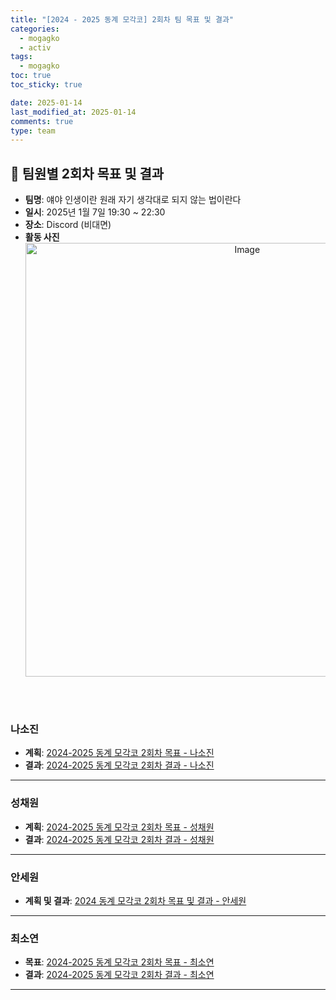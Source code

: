 ```yaml
---
title: "[2024 - 2025 동계 모각코] 2회차 팀 목표 및 결과"
categories:
  - mogagko
  - activ
tags:
  - mogagko
toc: true
toc_sticky: true

date: 2025-01-14
last_modified_at: 2025-01-14
comments: true
type: team
---
```

## 📍 팀원별 2회차 목표 및 결과
- **팀명**: 얘야 인생이란 원래 자기 생각대로 되지 않는 법이란다
- **일시**: 2025년 1월 7일 19:30 ~ 22:30
- **장소**: Discord (비대면)
- **활동 사진**
  <div style="text-align: center;">
    <img width="694" alt="Image" src="https://github.com/user-attachments/assets/d2241129-cec2-4c95-b457-12851c579338" />
  </div>

<br><br>

### **나소진**
- **계획**: [2024-2025 동계 모각코 2회차 목표 - 나소진](https://me0w2en.tistory.com/entry/2024-%EB%8F%99%EA%B3%84-%EB%AA%A8%EA%B0%81%EC%BD%94-2024-01-14%ED%99%94)
- **결과**: [2024-2025 동계 모각코 2회차 결과 - 나소진](https://me0w2en.tistory.com/entry/2024-%EB%8F%99%EA%B3%84-%EB%AA%A8%EA%B0%81%EC%BD%94-2024-01-14%ED%99%94-%EA%B2%B0%EA%B3%BC)

---

### **성채원**
- **계획**: [2024-2025 동계 모각코 2회차 목표 - 성채원](https://velog.io/@julia2003a/2%EC%A3%BC%EC%B0%A8)
- **결과**: [2024-2025 동계 모각코 2회차 결과 - 성채원](https://velog.io/@julia2003a/2%EC%A3%BC%EC%B0%A8-h12ijr9u)

---

### **안세원**
- **계획 및 결과**: [2024 동계 모각코 2회차 목표 및 결과 - 안세원](https://code-semicolon.tistory.com/50)

---

### **최소연**
- **목표**: [2024-2025 동계 모각코 2회차 목표 - 최소연](https://clr4takeoff.github.io/mogagko/activ/2425-%EB%8F%99%EA%B3%84-%EB%AA%A8%EA%B0%81%EC%BD%94-2%ED%9A%8C%EC%B0%A8-%EB%AA%A9%ED%91%9C/)
- **결과**: [2024-2025 동계 모각코 2회차 결과 - 최소연](https://clr4takeoff.github.io/mogagko/activ/2425-%EB%8F%99%EA%B3%84-%EB%AA%A8%EA%B0%81%EC%BD%94-2%ED%9A%8C%EC%B0%A8-%EA%B2%B0%EA%B3%BC/)

---
<br><br>
